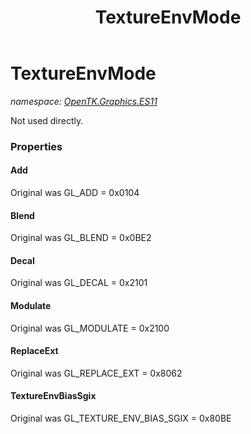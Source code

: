 ﻿---
title: TextureEnvMode
---

# TextureEnvMode
_namespace: [OpenTK.Graphics.ES11](N-OpenTK.Graphics.ES11.html)_

Not used directly.



### Properties

#### Add
Original was GL_ADD = 0x0104
#### Blend
Original was GL_BLEND = 0x0BE2
#### Decal
Original was GL_DECAL = 0x2101
#### Modulate
Original was GL_MODULATE = 0x2100
#### ReplaceExt
Original was GL_REPLACE_EXT = 0x8062
#### TextureEnvBiasSgix
Original was GL_TEXTURE_ENV_BIAS_SGIX = 0x80BE


